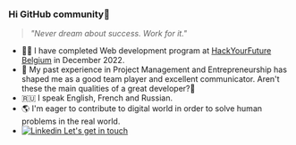 ### Hi GitHub community👋

> _"Never dream about success. Work for it."_

- 👩‍🎓 I have completed Web development program at [HackYourFuture Belgium](https://github.com/HackYourFutureBelgium) in December 2022.
- 🧭 My past experience in Project Management and Entrepreneurship has shaped me as a good team player and excellent communicator. Aren't these the main qualities of a great developer?🤔
- :ru: I speak English, French and Russian.
- 🌎 I'm eager to contribute to digital world in order to solve human problems in the real world.
- [![Linkedin](https://i.stack.imgur.com/gVE0j.png) Let's get in touch](https://www.linkedin.com/in/1404mikhailova/)

<!--
**MMikhailova/MMikhailova** is a ✨ _special_ ✨ repository because its `README.md` (this file) appears on your GitHub profile.

Here are some ideas to get you started:

- 🔭 I’m currently working on ...
- 🌱 I’m currently learning ...
- 👯 I’m looking to collaborate on ...
- 🤔 I’m looking for help with ...
- 💬 Ask me about ...
- 📫 How to reach me: ...
- 😄 Pronouns: ...
- ⚡ Fun fact: ...
-->
